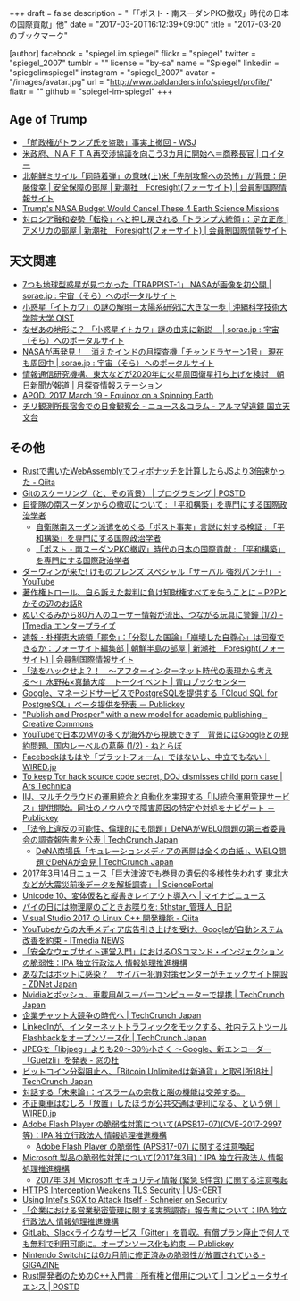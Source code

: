+++
draft = false
description = "「「ポスト・南スーダンPKO撤収」時代の日本の国際貢献」他"
date = "2017-03-20T16:12:39+09:00"
title = "2017-03-20 のブックマーク"

[author]
  facebook = "spiegel.im.spiegel"
  flickr = "spiegel"
  twitter = "spiegel_2007"
  tumblr = ""
  license = "by-sa"
  name = "Spiegel"
  linkedin = "spiegelimspiegel"
  instagram = "spiegel_2007"
  avatar = "/images/avatar.jpg"
  url = "http://www.baldanders.info/spiegel/profile/"
  flattr = ""
  github = "spiegel-im-spiegel"
+++

## Age of Trump

- [「前政権がトランプ氏を盗聴」事実上撤回 - WSJ](http://jp.wsj.com/articles/SB12585379404965473758504583021212674557222)
- [米政府、ＮＡＦＴＡ再交渉協議を向こう3カ月に開始へ＝商務長官 | ロイター](http://jp.reuters.com/article/nafta-talks-idJPKBN16H2RD)
- [北朝鮮ミサイル「同時着弾」の意味(上)米「先制攻撃への恐怖」が背景：伊藤俊幸 | 安全保障の部屋 | 新潮社　Foresight(フォーサイト) | 会員制国際情報サイト](http://www.fsight.jp/articles/-/42102)
- [Trump's NASA Budget Would Cancel These 4 Earth Science Missions](http://www.space.com/36112-trump-budget-cancels-nasa-earth-science-missions.html)
- [対ロシア融和姿勢「転換」へと押し戻される「トランプ大統領」：足立正彦 | アメリカの部屋 | 新潮社　Foresight(フォーサイト) | 会員制国際情報サイト](http://www.fsight.jp/articles/-/42112)

## 天文関連

- [7つも地球型惑星が見つかった「TRAPPIST-1」 NASAが画像を初公開 | sorae.jp : 宇宙（そら）へのポータルサイト](http://sorae.jp/030201/2017_03_10_nasa.html)
- [小惑星「イトカワ」の謎の解明－太陽系研究に大きな一歩 | 沖縄科学技術大学院大学 OIST](https://www.oist.jp/ja/news-center/press-releases/29400)
- [なぜあの地形に？ 「小惑星イトカワ」謎の由来に新説　 | sorae.jp : 宇宙（そら）へのポータルサイト](http://sorae.jp/030201/2017_03_13_itokawa.html)
- [NASAが再発見！　消えたインドの月探査機「チャンドラヤーン1号」 現在も周回中 | sorae.jp : 宇宙（そら）へのポータルサイト](http://sorae.jp/030201/2017_03_14_ch.html)
- [情報通信研究機構、東大などが2020年に火星周回衛星打ち上げを検討　朝日新聞が報道 | 月探査情報ステーション](http://moonstation.jp/blog/marsexp/the-asahi-shimbun-says-nict-and-university-of-tokyo-estimating-mars-orbiting-satellite-in-2020)
- [APOD: 2017 March 19 - Equinox on a Spinning Earth](https://apod.nasa.gov/apod/ap170319.html)
- [チリ観測所長宿舎での日食観察会 - ニュース＆コラム - アルマ望遠鏡 国立天文台](http://alma.mtk.nao.ac.jp/j/news/alma/2017/0314post_699.html)



## その他

- [Rustで書いたWebAssemblyでフィボナッチを計算したらJSより3倍速かった - Qiita](http://qiita.com/akira_/items/55cf1f5911b14e265c6f)
- [Gitのスケーリング（と、その背景） | プログラミング | POSTD](http://postd.cc/git-and-some-back-story/)
- [自衛隊の南スーダンからの撤収について : 「平和構築」を専門にする国際政治学者](http://shinodahideaki.blog.jp/archives/14804753.html)
    - [自衛隊南スーダン派遣をめぐる「ポスト事実」言説に対する検証 : 「平和構築」を専門にする国際政治学者](http://shinodahideaki.blog.jp/archives/14855323.html)
    - [「ポスト・南スーダンPKO撤収」時代の日本の国際貢献 : 「平和構築」を専門にする国際政治学者](http://shinodahideaki.blog.jp/archives/14966898.html)
- [ダーウィンが来た! けものフレンズ スペシャル「サーバル 強烈パンチ!」 - YouTube](https://www.youtube.com/watch?v=MqxgylK6-wM)
- [著作権トロール、自ら訴えた裁判に負け知財権すべてを失うことに – P2Pとかその辺のお話R](http://p2ptk.org/copyright/576)
- [ぬいぐるみから80万人のユーザー情報が流出、つながる玩具に警鐘 (1/2) - ITmedia エンタープライズ](http://www.itmedia.co.jp/enterprise/articles/1703/02/news107.html)
- [速報・朴槿恵大統領「罷免」：「分裂した国論」「崩壊した自尊心」は回復できるか：フォーサイト編集部 | 朝鮮半島の部屋 | 新潮社　Foresight(フォーサイト) | 会員制国際情報サイト](http://www.fsight.jp/articles/-/42095)
- [「法をハックせよ？！　〜アフターインターネット時代の表現から考える〜」水野祐×真鍋大度　トークイベント | 青山ブックセンター](http://www.aoyamabc.jp/event/legaldesign/)
- [Google、マネージドサービスでPostgreSQLを提供する「Cloud SQL for PostgreSQL」ベータ提供を発表 － Publickey](http://www.publickey1.jp/blog/17/googlepostgresqlcloud_sql_for_postgresql.html)
- ["Publish and Prosper" with a new model for academic publishing - Creative Commons](https://creativecommons.org/2017/03/13/publish-prosper-new-model-academic-publishing/)
- [YouTubeで日本のMVの多くが海外から視聴できず　背景にはGoogleとの規約問題、国内レーベルの葛藤 (1/2) - ねとらぼ](http://nlab.itmedia.co.jp/nl/articles/1703/08/news118.html)
- [Facebookはもはや「プラットフォーム」ではないし、中立でもない｜WIRED.jp](http://wired.jp/2017/03/11/facebook-media-company/)
- [To keep Tor hack source code secret, DOJ dismisses child porn case | Ars Technica](https://arstechnica.com/tech-policy/2017/03/doj-drops-case-against-child-porn-suspect-rather-than-disclose-fbi-hack/)
- [IIJ、マルチクラウドの運用統合と自動化を実現する「IIJ統合運用管理サービス」提供開始。同社のノウハウで障害原因の特定や対処をナビゲート － Publickey](http://www.publickey1.jp/blog/17/iijiij.html)
- [「法令上違反の可能性、倫理的にも問題」DeNAがWELQ問題の第三者委員会の調査報告書を公表 | TechCrunch Japan](http://jp.techcrunch.com/2017/03/13/%e3%80%8c%e6%b3%95%e4%bb%a4%e4%b8%8a%e9%81%95%e5%8f%8d%e3%81%ae%e5%8f%af%e8%83%bd%e6%80%a7%e3%80%81%e5%80%ab%e7%90%86%e7%9a%84%e3%81%ab%e3%82%82%e5%95%8f%e9%a1%8c%e3%80%8ddena%e3%81%8cwelq%e5%95%8f/)
    - [DeNA南場氏「キュレーションメディアの再開は全くの白紙」、WELQ問題でDeNAが会見 | TechCrunch Japan](http://jp.techcrunch.com/2017/03/14/dena-welq/)
- [2017年3月14日ニュース「巨大津波でも巻貝の遺伝的多様性失われず 東北大などが大震災前後データを解析調査」 | SciencePortal](http://scienceportal.jst.go.jp/news/newsflash_review/newsflash/2017/03/20170314_01.html)
- [Unicode 10、変体仮名と縦書きレイアウト導入へ | マイナビニュース](http://news.mynavi.jp/news/2017/03/13/110/)
- [パイの日には物理屋のごときお喋りを: 5thstar_管理人_日記](http://5thstar.air-nifty.com/blog/2008/03/post_e243.html)
- [Visual Studio 2017 の Linux C++ 開発機能 - Qiita](http://qiita.com/tadnakam/items/4660d8fa5b1b72f9eb70)
- [YouTubeからの大手メディア広告引き上げを受け、Googleが自動システム改善を約束 - ITmedia NEWS](http://www.itmedia.co.jp/news/articles/1703/20/news010.html)
- [「安全なウェブサイト運営入門」におけるOSコマンド・インジェクションの脆弱性：IPA 独立行政法人 情報処理推進機構](https://www.ipa.go.jp/security/vuln/7incidents/)
- [あなたはボットに感染？　サイバー犯罪対策センターがチェックサイト開設 - ZDNet Japan](https://japan.zdnet.com/article/35098238/)
- [Nvidiaとボッシュ、車載用AIスーパーコンピューターで提携 | TechCrunch Japan](http://jp.techcrunch.com/2017/03/17/20170316nvidia-and-bosch-team-up-on-self-driving-car-ai-supercomputer/)
- [企業チャット大競争の時代へ | TechCrunch Japan](http://jp.techcrunch.com/2017/03/19/20170318the-great-enterprise-chat-race/)
- [LinkedInが、インターネットトラフィックをモックする、社内テストツールFlashbackをオープンソース化 | TechCrunch Japan](http://jp.techcrunch.com/2017/03/18/20170317linkedin-open-sources-flashback-a-tool-for-mocking-internet-traffic/)
- [JPEGを「libjpeg」よりも20～30％小さく ～Google、新エンコーダー「Guetzli」を発表 - 窓の杜](http://forest.watch.impress.co.jp/docs/news/1050138.html)
- [ビットコイン分裂阻止へ、「Bitcoin Unlimitedは新通貨」と取引所18社 | TechCrunch Japan](http://jp.techcrunch.com/2017/03/18/bitcoin-exchange-says-unlimited-is-not-btc/)
- [対話する「未来論」：イスラームの宗教と脳の機能は交差する。](http://30th.rcast.u-tokyo.ac.jp/future/future01.html)
- [不正乗車はむしろ「放置」したほうが公共交通は便利になる、という例｜WIRED.jp](http://wired.jp/2017/03/15/ignoring-fare-evaders/)
- [Adobe Flash Player の脆弱性対策について(APSB17-07)(CVE-2017-2997等)：IPA 独立行政法人 情報処理推進機構](http://www.ipa.go.jp/security/ciadr/vul/20170315-adobeflashplayer.html)
    - [Adobe Flash Player の脆弱性 (APSB17-07) に関する注意喚起](http://www.jpcert.or.jp/at/2017/at170010.html)
- [Microsoft 製品の脆弱性対策について(2017年3月)：IPA 独立行政法人 情報処理推進機構](http://www.ipa.go.jp/security/ciadr/vul/20170315-ms.html)
    - [2017年 3月 Microsoft セキュリティ情報 (緊急 9件含) に関する注意喚起](http://www.jpcert.or.jp/at/2017/at170011.html)
- [HTTPS Interception Weakens TLS Security | US-CERT](https://www.us-cert.gov/ncas/alerts/TA17-075A)
- [Using Intel's SGX to Attack Itself - Schneier on Security](https://www.schneier.com/blog/archives/2017/03/using_intels_sg.html)
- [「企業における営業秘密管理に関する実態調査」報告書について：IPA 独立行政法人 情報処理推進機構](http://www.ipa.go.jp/security/fy28/reports/ts_kanri/index.html)
- [GitLab、Slackライクなサービス「Gitter」を買収。有償プラン廃止で何人でも無料で利用可能に。オープンソース化も約束 － Publickey](http://www.publickey1.jp/blog/17/gitlabslackgitter.html)
- [Nintendo Switchには6カ月前に修正済みの脆弱性が放置されている - GIGAZINE](http://gigazine.net/news/20170314-nintendo-switch-webkit-vulnerability/)
- [Rust開発者のためのC++入門書：所有権と借用について | コンピュータサイエンス | POSTD](http://postd.cc/cpp-for-rust-devs/)
